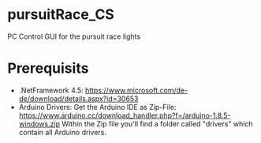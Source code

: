 # pursuitRace_CS
PC Control GUI for the pursuit race lights

# Prerequisits
* .NetFramework 4.5: https://www.microsoft.com/de-de/download/details.aspx?id=30653
* Arduino Drivers: Get the Arduino IDE as Zip-File: https://www.arduino.cc/download_handler.php?f=/arduino-1.8.5-windows.zip
Within the Zip file you'll find a folder called "drivers" which contain all Arduino drivers.

